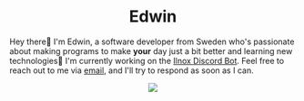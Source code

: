 <p align="center"><h1 align="center">Edwin</h1></p>

Hey there👋 I'm Edwin, a software developer from Sweden who's passionate about making programs to make **your** day just a bit better and learning new technologies🚀 I'm currently working on the [Ilnox Discord Bot](https://ilnox.com/). Feel free to reach out to me via [email](mailto:edwin@edthing.com), and I'll try to respond as soon as I can. 


<div align="center">
  <a href="https://github.com/Edwinexd/">
    <img src="https://github-readme-stats.vercel.app/api?username=Edwinexd&theme=default &include_all_commits=true&show_icons=true&hide_title=true&hide_border=true&count_private=true&bg_color=0000&text_color=777" />
  </a>
</div>

<!--
**Edwinexd/Edwinexd** is a ✨ _special_ ✨ repository because its `README.md` (this file) appears on your GitHub profile.

Here are some ideas to get you started:

- 🔭 I’m currently working on ...
- 🌱 I’m currently learning ...
- 👯 I’m looking to collaborate on ...
- 🤔 I’m looking for help with ...
- 💬 Ask me about ...
- 📫 How to reach me: ...
- 😄 Pronouns: ...
- ⚡ Fun fact: ...
-->
